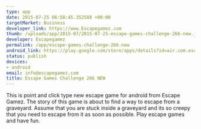 ```yaml
--- 
type: app
date: 2015-07-25 06:58:45.352588 +00:00
targetMarket: Business
developer_link: https://www.Escapegamez.com
thumb: /uploads/app/2015-07/2015-07-25-escape-games-challenge-266-new.jpg
developer: Escapegamez
permalink: /app/escape-games-challenge-266-new
android_link: https://play.google.com/store/apps/details?id=air.com.escapegamez.EscapeGamesChallenge266
status: publish
devices: 
- android
email: info@escapegamez.com
title: Escape Games Challenge 266 NEW
---
```


This is point and click type new escape game for android from Escape Gamez. The story of this game is about to find a way to escape from a graveyard. Assume that you are stuck inside a graveyard and its so creepy that you need to escape from it as soon as possible. Play escape games and have fun.
